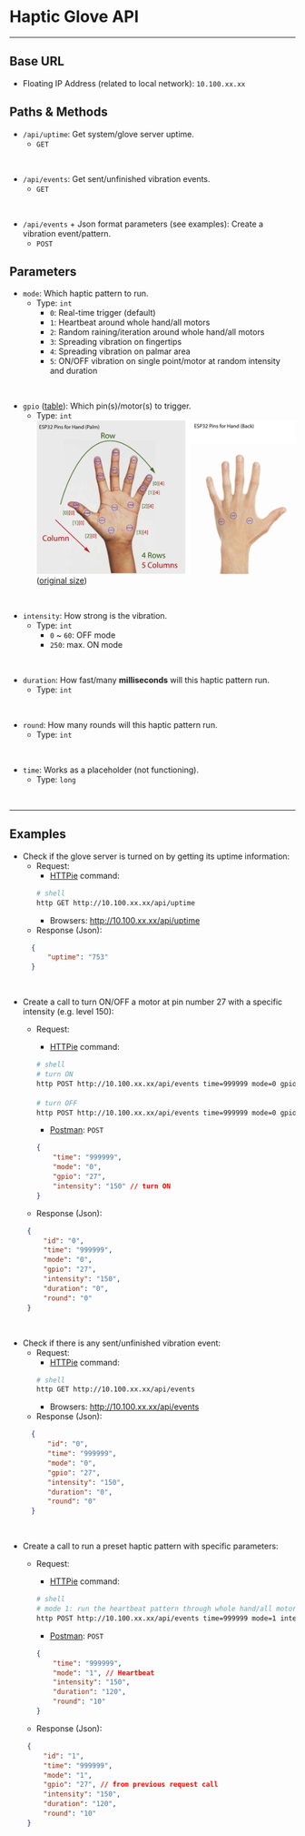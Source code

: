 # Haptic Glove API
---
## Base URL

- Floating IP Address (related to local network): `10.100.xx.xx`

## Paths & Methods

- `/api/uptime`: Get system/glove server uptime.
  - `GET`
<br/>

- `/api/events`: Get sent/unfinished vibration events.
  - `GET`
<br/>

- `/api/events` + Json format parameters (see examples): Create a vibration event/pattern.
  - `POST`

## Parameters

- `mode`: Which haptic pattern to run.
  - Type: `int`
    - `0`: Real-time trigger (default)
    - `1`: Heartbeat around whole hand/all motors
    - `2`: Random raining/iteration around whole hand/all motors
    - `3`: Spreading vibration on fingertips
    - `4`: Spreading vibration on palmar area
    - `5`: ON/OFF vibration on single point/motor at random intensity and duration
<br/>

- `gpio` ([table](https://docs.google.com/spreadsheets/d/1xMyx5uSyoMSGjIM0tracWTi3uiCalNmF4IYBjM9n4XA/edit?usp=sharing)): Which pin(s)/motor(s) to trigger.
  - Type: `int`
  ![position vs. pin table](docs/glove_motor_position.png)
  ([original size](https://github.com/cv47522/nodejs-express-rest-api-vibration/blob/master/docs/glove_motor_position.png))
<br/>

- `intensity`: How strong is the vibration.
  - Type: `int`
    - `0` ~ `60`: OFF mode
    - `250`: max. ON mode
<br/>

- `duration`: How fast/many **milliseconds** will this haptic pattern run.
  - Type: `int`
<br/>

- `round`: How many rounds will this haptic pattern run.
  - Type: `int`
<br/>

- `time`: Works as a placeholder (not functioning).
  - Type: `long`
<br/>

---
## Examples

- Check if the glove server is turned on by getting its uptime information:
  - Request:
    - [HTTPie](https://httpie.io/) command:
    ```bash
    # shell
    http GET http://10.100.xx.xx/api/uptime
    ```
    - Browsers: http://10.100.xx.xx/api/uptime
  - Response (Json):
  ```json
    {  
        "uptime": "753"
    }
    ```
<br/>

- Create a call to turn ON/OFF a motor at pin number 27 with a specific intensity (e.g. level 150):
  - Request:
    - [HTTPie](https://httpie.io/) command:
    ```bash
    # shell
    # turn ON
    http POST http://10.100.xx.xx/api/events time=999999 mode=0 gpio=27 intensity=150

    # turn OFF
    http POST http://10.100.xx.xx/api/events time=999999 mode=0 gpio=27 intensity=0
    ```
    - [Postman](https://www.postman.com/): `POST`
    ```json
    {
        "time": "999999",
        "mode": "0",
        "gpio": "27",
        "intensity": "150" // turn ON
    }
    ```

  - Response (Json):
   ```json
    { 
        "id": "0",
        "time": "999999",
        "mode": "0",
        "gpio": "27",
        "intensity": "150",
        "duration": "0",
        "round": "0"
    }
    ```
<br/>

- Check if there is any sent/unfinished vibration event:
  - Request:
    - [HTTPie](https://httpie.io/) command:
    ```bash
    # shell
    http GET http://10.100.xx.xx/api/events
    ```
    - Browsers: http://10.100.xx.xx/api/events
  - Response (Json):
  ```json
    {
        "id": "0",
        "time": "999999",
        "mode": "0",
        "gpio": "27",
        "intensity": "150",
        "duration": "0",
        "round": "0"
    }
    ```
<br/>

- Create a call to run a preset haptic pattern with specific parameters:
  - Request:
    - [HTTPie](https://httpie.io/) command:
    ```bash
    # shell
    # mode 1: run the heartbeat pattern through whole hand/all motors at the 120 ms duration/period for 10 rounds
    http POST http://10.100.xx.xx/api/events time=999999 mode=1 intensity=150 duration=120 round=10
    ```
    - [Postman](https://www.postman.com/): `POST`
    ```json
    {
        "time": "999999",
        "mode": "1", // Heartbeat
        "intensity": "150",
        "duration": "120",
        "round": "10"
    }
    ```

  - Response (Json):
   ```json
    {
        "id": "1",
        "time": "999999",
        "mode": "1",
        "gpio": "27", // from previous request call
        "intensity": "150",
        "duration": "120",
        "round": "10"
    }
    ```
<br/>
